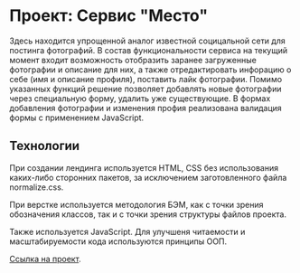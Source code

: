 # Проект: Сервис "Место"

Здесь находится упрощенной аналог известной социцальной сети для постинга фотографий. В состав функциональности сервиса на текущий момент входит возможность отобразить заранее загруженные фотографии и описание для них, а также отредактировать инфорацию о себе (имя и описание профиля), поставить лайк фотографии. Помимо указанных функций решение позволяет добавлять новые фотографии через специальную форму, удалить уже существующие. В формах добавления фотографии и изменения профия реализована валидация формы с применением JavaScript.

## Технологии

При создании лендинга используется HTML, CSS без использования каких-либо сторонних пакетов, за исключением заготовленного файла normalize.css. 

При верстке используется методология БЭМ, как с точки зрения обозначения классов, так и с точки зрения структуры файлов проекта.

Также используется JavaScript. Для улучшеня читаемости и масштабируемости кода используются принципы ООП.

[Ссылка на проект](https://teslaistra.github.io/mesto/index.html).
